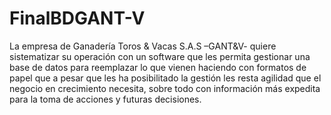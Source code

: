 # FinalBDGANT-V
La empresa de Ganadería Toros &amp; Vacas S.A.S –GANT&amp;V- quiere sistematizar su operación con un software que les permita gestionar una base de datos para reemplazar lo que vienen haciendo con formatos de papel que a pesar que les ha posibilitado la gestión les resta agilidad que el negocio en crecimiento necesita, sobre todo con información más expedita para la toma de acciones y futuras decisiones.
